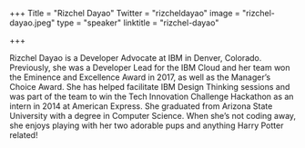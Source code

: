 +++
Title = "Rizchel Dayao"
Twitter = "rizcheldayao"
image = "rizchel-dayao.jpeg"
type = "speaker"
linktitle = "rizchel-dayao"

+++

Rizchel Dayao is a Developer Advocate at IBM in Denver, Colorado. Previously, she was a Developer Lead for the IBM Cloud and her team won the Eminence and Excellence Award in 2017, as well as the Manager’s Choice Award. She has helped facilitate IBM Design Thinking sessions and was part of the team to win the Tech Innovation Challenge Hackathon as an intern in 2014 at American Express. She graduated from Arizona State University with a degree in Computer Science. When she’s not coding away, she enjoys playing with her two adorable pups and anything Harry Potter related!

